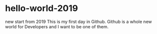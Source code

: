 # hello-world-2019
new start from 2019
This is my first day in Github.
Github is a whole new world for Developers and I want to be one of them.
